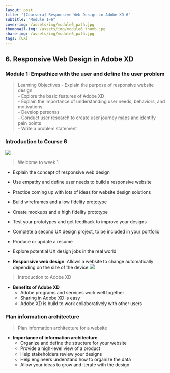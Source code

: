 ```yaml
---
layout: post
title: "[Coursera] Responsive Web Design in Adobe XD 6"
subtitle: "Module 1~6"
cover-img: /assets/img/module6_path.jpg
thumbnail-img: /assets/img/module6_thumb.jpg
share-img: /assets/img/module6_path.jpg
tags: [UX]
--- 
```


## 6. Responsive Web Design in Adobe XD

### Module 1: Empathize with the user and define the user problem

> Learning Objectives
	- Explain the purpose of responsive website design <br/>
	- Explore the basic features of Adobe XD <br/>
	- Explain the importance of understanding user needs, behaviors, and motivations <br/>
	- Develop personas <br/>
	- Conduct user research to create user journey maps and identify pain points <br/>
	- Write a problem statement <br/>

### Introduction to Course 6

![](https://velog.velcdn.com/images/erica990604/post/f1874874-4a57-44e2-8c68-cb784df4d2f2/image.png)
> Welcome to week 1

- Explain the concept of responsive web design
- Use empathy and define user needs to build a responsive website
- Practice coming up with lots of ideas for website design solutions
- Build wireframes and a low fidelity prototype
- Create mockups and a high fidelity prototype
- Test your prototypes and get feedback to improve your designs
- Complete a second UX design project, to be included in your portfolio
- Produce or update a resume
- Explore potential UX design jobs in the real world

- **Responsive web design**: Allows a website to change automatically depending on the size of the device
![](https://velog.velcdn.com/images/erica990604/post/0b0811a9-ecc7-4bee-92c1-94da304d1d85/image.png)

> Introduction to Adobe XD

- **Benefits of Adobe XD**
	- Adobe programs and services work well together
    - Sharing in Adobe XD is easy
    - Adobe XD is build to work collaboratively with other users

### Plan information architecture

> Plan information architecture for a website

- **Importance of information architecture**
	- Organize and define the structure for your website
	- Provide a high-level view of a product
	- Help stakeholders review your designs
	- Help engineers understand how to organize the data
	- Allow your ideas to grow and iterate with the design